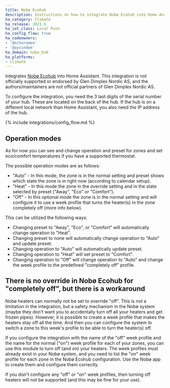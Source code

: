 ```yaml
---
title: Nobø Ecohub
description: Instructions on how to integrate Nobø Ecohub into Home Assistant.
ha_category: Climate
ha_release: 2021.6
ha_iot_class: Local Push
ha_config_flow: true
ha_codeowners:
- '@echoromeo'
- '@oyvindwe'
ha_domain: nobo_hub
ha_platforms:
- climate
---
```


Integrates [Nobø Ecohub](https://www.glendimplex.no/produkter/varmestyring/11123610/noboe-hub/c-77/p-330)
into Home Assistant. This integration is not officially supported or endorsed by Glen Dimplex Nordic AS,
and the authors/maintainers are not official partners of Glen Dimplex Nordic AS.

To configure the integration, you need the 3 last digits of the serial number of your hub. These are located
on the back of the hub. If the hub is on a different local network than Home Assistant, you also need the
IP address of the hub.

{% include integrations/config_flow.md %}

## Operation modes

As for now you can see and change operation and preset for zones and set eco/comfort temperatures if you have
a supported thermostat.

The possible operation modes are as follows:

- "Auto" - In this mode, the zone is in the normal setting and preset shows which state the zone is in right now
  (according to calendar setup).
- "Heat" - In this mode the zone in the override setting and in the state selected by preset ("Away", "Eco"
  or "Comfort").
- "Off" - In this optional mode the zone is in the normal setting and will configure it to use a week profile that
  turns the heater(s) in the zone completely off (more info below).

This can be utilized the following ways:

- Changing preset to "Away", "Eco", or "Comfort" will automatically change operation to "Heat".
- Changing preset to none will automatically change operation to "Auto" and update preset.
- Changing operation to "Auto" will automatically update preset.
- Changing operation to "Heat" will set preset to "Comfort".
- Changing operation to "Off" will change operation to "Auto" and change the week profile to the predefined
  "completely off" profile.

## There is no override in Nobø Ecohub for "completely off", but there is a workaround

Nobø heaters can normally not be set to override "off". This is not a limitation in the integration, but a
safety mechanism in the Nobø system (maybe they don't want you to accidentally turn off all your heaters and get
frozen pipes). However, it is possible to create a week profile that makes the heaters stay off all the time. And then
you can configure the system to switch a zone to this week's profile to be able to turn the heater(s) off.

If you configure the integration with the name of the "off" week profile and the name for the normal ("on") week
profile for each of your zones, you can use this module to turn off (and on) your heaters. The week profiles
must already exist in your Nobø system, and you need to list the "on" week profile for each zone in the Nobø Ecohub
configuration. Use the Nobø app to create them and configure them correctly.

If you don't configure any "off" or "on" week profiles, then turning off heaters will not be supported (and this may
be fine for your use).
